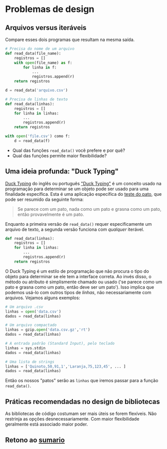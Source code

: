 # Problemas de design

## Arquivos versus iteráveis

Compare esses dois programas que resultam na mesma saída.

``` python
# Precisa do nome de um arquivo
def read_data(file_name):
    registros = []
    with open(file_name) as f:
        for linha in f:
            ...
            registros.append(r)
    return registros

d = read_data('arquivo.csv')
```

``` python
# Precisa de linhas de texto
def read_data(linhas):
    registros = []
    for linha in linhas:
        ...
        registros.append(r)
    return registros

with open('file.csv') como f:
    d = read_data(f)
```

* Qual das funções `read_data()` você prefere e por quê?
* Qual das funções permite maior flexibilidade?

## Uma ideia profunda: "Duck Typing"

[Duck Typing](https://en.wikipedia.org/wiki/Duck_typing) do inglês ou português ["Duck Typing"](https://pt.wikipedia.org/wiki/Duck_typing) é um conceito usado na programação para determinar se um objeto pode ser usado para uma finalidade específica. Esta é uma aplicação específica do [teste do pato](https://pt.wikipedia.org/wiki/Teste_do_pato), que pode ser resumido da seguinte forma:

> Se parece com um pato, nada como um pato e grasna como um pato, então provavelmente é um pato.

Enquanto a primeira versão de `read_data()` requer especificamente um arquivo de texto, a segunda versão funciona com *qualquer* iterável.

``` python
def read_data(linhas):
    registros = []
    for linha in linhas:
        ...
        registros.append(r)
    return registros
```

O Duck Typing é um estilo de programação que não procura o tipo do objeto para determinar se ele tem a interface correta. Ao invés disso, o método ou atributo é simplismente chamado ou usado ('se parece como um pato e grasna como um pato, então deve ser um pato'). Isso implica que podemos usá-lo com outros tipos de *linhas*, não necessariamente com arquivos. Vejamos alguns exemplos:

``` python
# Um arquivo .csv
linhas = open('data.csv')
dados = read_data(linhas)

# Um arquivo compactado
linhas = gzip.open('data.csv.gz','rt')
dados = read_data(linhas)

# A entrada padrão (Standard Input), pelo teclado
linhas = sys.stdin
dados = read_data(linhas)

# Uma lista de strings
linhas = ['Quinoto,50,91,1','Laranja,75,123,45', ... ]
dados = read_data(linhas)
```

Então os nossos "patos" serão as `linhas`  que iremos passar para a função `read_data()`.

## Práticas recomendadas no design de bibliotecas

As bibliotecas de código costumam ser mais úteis se forem flexíveis. Não restrinja as opções desnecessariamente. Com maior flexibilidade geralmente está associado maior poder.

## Retono ao [sumario](/Notas/05_Matplotlib/00_Resumo.md)